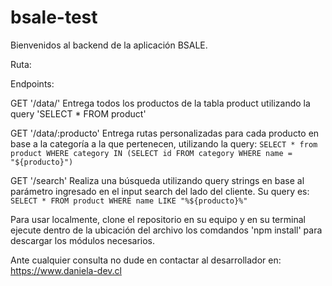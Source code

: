 # bsale-test
Bienvenidos al backend de la aplicación BSALE.

Ruta: 

Endpoints:

GET '/data/'
Entrega todos los productos de la tabla product utilizando la query 'SELECT * FROM product'

GET '/data/:producto'
Entrega rutas personalizadas para cada producto en base a la categoría a la que pertenecen, utilizando la query: `SELECT * from product WHERE category IN (SELECT id FROM category WHERE name = "${producto}")`

GET '/search'
Realiza una búsqueda utilizando query strings en base al parámetro ingresado en el input search del lado del cliente. Su query es: `SELECT * FROM product WHERE name LIKE "%${producto}%"`

Para usar localmente, clone el repositorio en su equipo y en su terminal ejecute dentro de la ubicación del archivo los comdandos 'npm install' para descargar los módulos necesarios.

Ante cualquier consulta no dude en contactar al desarrollador en: https://www.daniela-dev.cl 